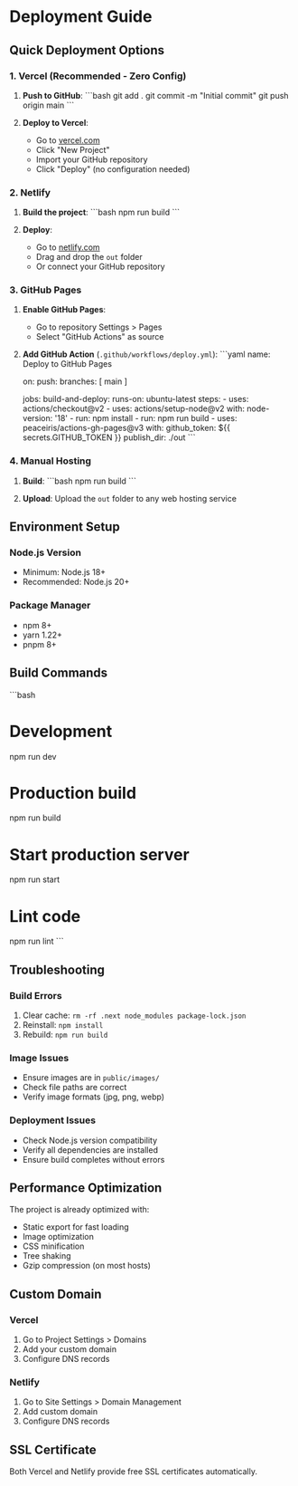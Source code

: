 # Deployment Guide

## Quick Deployment Options

### 1. Vercel (Recommended - Zero Config)

1. **Push to GitHub**:
   \`\`\`bash
   git add .
   git commit -m "Initial commit"
   git push origin main
   \`\`\`

2. **Deploy to Vercel**:
   - Go to [vercel.com](https://vercel.com)
   - Click "New Project"
   - Import your GitHub repository
   - Click "Deploy" (no configuration needed)

### 2. Netlify

1. **Build the project**:
   \`\`\`bash
   npm run build
   \`\`\`

2. **Deploy**:
   - Go to [netlify.com](https://netlify.com)
   - Drag and drop the `out` folder
   - Or connect your GitHub repository

### 3. GitHub Pages

1. **Enable GitHub Pages**:
   - Go to repository Settings > Pages
   - Select "GitHub Actions" as source

2. **Add GitHub Action** (`.github/workflows/deploy.yml`):
   \`\`\`yaml
   name: Deploy to GitHub Pages
   
   on:
     push:
       branches: [ main ]
   
   jobs:
     build-and-deploy:
       runs-on: ubuntu-latest
       steps:
         - uses: actions/checkout@v2
         - uses: actions/setup-node@v2
           with:
             node-version: '18'
         - run: npm install
         - run: npm run build
         - uses: peaceiris/actions-gh-pages@v3
           with:
             github_token: ${{ secrets.GITHUB_TOKEN }}
             publish_dir: ./out
   \`\`\`

### 4. Manual Hosting

1. **Build**:
   \`\`\`bash
   npm run build
   \`\`\`

2. **Upload**: Upload the `out` folder to any web hosting service

## Environment Setup

### Node.js Version
- Minimum: Node.js 18+
- Recommended: Node.js 20+

### Package Manager
- npm 8+
- yarn 1.22+
- pnpm 8+

## Build Commands

\`\`\`bash
# Development
npm run dev

# Production build
npm run build

# Start production server
npm run start

# Lint code
npm run lint
\`\`\`

## Troubleshooting

### Build Errors
1. Clear cache: `rm -rf .next node_modules package-lock.json`
2. Reinstall: `npm install`
3. Rebuild: `npm run build`

### Image Issues
- Ensure images are in `public/images/`
- Check file paths are correct
- Verify image formats (jpg, png, webp)

### Deployment Issues
- Check Node.js version compatibility
- Verify all dependencies are installed
- Ensure build completes without errors

## Performance Optimization

The project is already optimized with:
- Static export for fast loading
- Image optimization
- CSS minification
- Tree shaking
- Gzip compression (on most hosts)

## Custom Domain

### Vercel
1. Go to Project Settings > Domains
2. Add your custom domain
3. Configure DNS records

### Netlify
1. Go to Site Settings > Domain Management
2. Add custom domain
3. Configure DNS records

## SSL Certificate

Both Vercel and Netlify provide free SSL certificates automatically.
